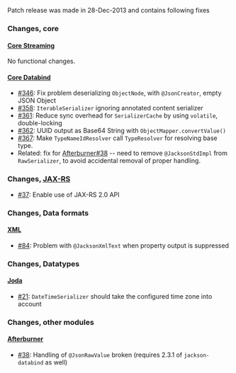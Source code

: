 Patch release was made in 28-Dec-2013 and contains following fixes

### Changes, core

#### [Core Streaming](../../jackson-core)

No functional changes.

#### [Core Databind](../../jackson-databind)

* [#346](../../jackson-databind/issues/346): Fix problem deserializing `ObjectNode`, with `@JsonCreator`, empty JSON Object
* [#358](../../jackson-databind/issues/358): `IterableSerializer` ignoring annotated content serializer
* [#361](../../jackson-databind/issues/361): Reduce sync overhead for `SerializerCache` by using `volatile`, double-locking
* [#362](../../jackson-databind/issues/362): UUID output as Base64 String with `ObjectMapper.convertValue()`
* [#367](../../jackson-databind/issues/367): Make `TypeNameIdResolver` call `TypeResolver` for resolving base type.
* Related: fix for [Afterburner#38](../../jackson-module-afterburner/issues/38) -- need to remove `@JacksonStdImpl` from `RawSerializer`, to avoid accidental removal of proper handling.

### Changes, [JAX-RS](../../jackson-jaxrs-providers)

* [#37](../../jackson-jaxrs-providers/issues/37): Enable use of JAX-RS 2.0 API

### Changes, Data formats

#### [XML](../../jackson-dataformat-xml)

* [#84](../../jackson-dataformat-xml/issues/84): Problem with `@JacksonXmlText` when property output is suppressed

### Changes, Datatypes

#### [Joda](../../jackson-datatype-joda)

* [#21](../../jackson-datatype-joda/issues/21): `DateTimeSerializer` should take the configured time zone into account

### Changes, other modules

#### [Afterburner](../../jackson-module-afterburner)

* [#38](../../jackson-module-afterburner/issues/38): Handling of `@JsonRawValue` broken (requires 2.3.1 of `jackson-databind` as well)
